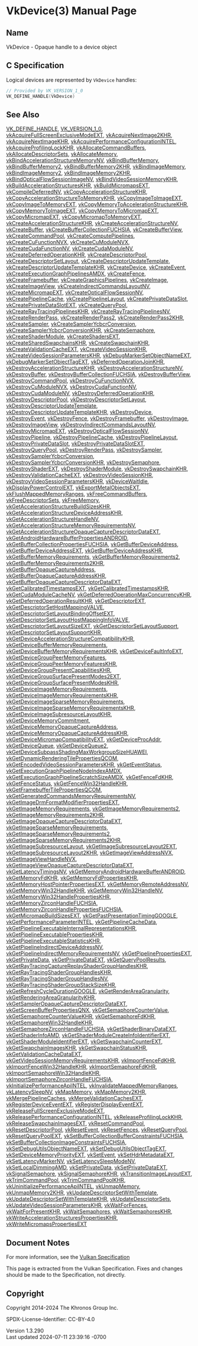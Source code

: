 # VkDevice(3) Manual Page

## Name

VkDevice - Opaque handle to a device object



## <a href="#_c_specification" class="anchor"></a>C Specification

Logical devices are represented by `VkDevice` handles:

``` c
// Provided by VK_VERSION_1_0
VK_DEFINE_HANDLE(VkDevice)
```

## <a href="#_see_also" class="anchor"></a>See Also

[VK_DEFINE_HANDLE](https://registry.khronos.org/vulkan/specs/1.3-extensions/man/html/VK_DEFINE_HANDLE.html),
[VK_VERSION_1_0](https://registry.khronos.org/vulkan/specs/1.3-extensions/man/html/VK_VERSION_1_0.html),
[vkAcquireFullScreenExclusiveModeEXT](https://registry.khronos.org/vulkan/specs/1.3-extensions/man/html/vkAcquireFullScreenExclusiveModeEXT.html),
[vkAcquireNextImage2KHR](https://registry.khronos.org/vulkan/specs/1.3-extensions/man/html/vkAcquireNextImage2KHR.html),
[vkAcquireNextImageKHR](https://registry.khronos.org/vulkan/specs/1.3-extensions/man/html/vkAcquireNextImageKHR.html),
[vkAcquirePerformanceConfigurationINTEL](https://registry.khronos.org/vulkan/specs/1.3-extensions/man/html/vkAcquirePerformanceConfigurationINTEL.html),
[vkAcquireProfilingLockKHR](https://registry.khronos.org/vulkan/specs/1.3-extensions/man/html/vkAcquireProfilingLockKHR.html),
[vkAllocateCommandBuffers](https://registry.khronos.org/vulkan/specs/1.3-extensions/man/html/vkAllocateCommandBuffers.html),
[vkAllocateDescriptorSets](https://registry.khronos.org/vulkan/specs/1.3-extensions/man/html/vkAllocateDescriptorSets.html),
[vkAllocateMemory](https://registry.khronos.org/vulkan/specs/1.3-extensions/man/html/vkAllocateMemory.html),
[vkBindAccelerationStructureMemoryNV](https://registry.khronos.org/vulkan/specs/1.3-extensions/man/html/vkBindAccelerationStructureMemoryNV.html),
[vkBindBufferMemory](https://registry.khronos.org/vulkan/specs/1.3-extensions/man/html/vkBindBufferMemory.html),
[vkBindBufferMemory2](https://registry.khronos.org/vulkan/specs/1.3-extensions/man/html/vkBindBufferMemory2.html),
[vkBindBufferMemory2KHR](https://registry.khronos.org/vulkan/specs/1.3-extensions/man/html/vkBindBufferMemory2KHR.html),
[vkBindImageMemory](https://registry.khronos.org/vulkan/specs/1.3-extensions/man/html/vkBindImageMemory.html),
[vkBindImageMemory2](https://registry.khronos.org/vulkan/specs/1.3-extensions/man/html/vkBindImageMemory2.html),
[vkBindImageMemory2KHR](https://registry.khronos.org/vulkan/specs/1.3-extensions/man/html/vkBindImageMemory2KHR.html),
[vkBindOpticalFlowSessionImageNV](https://registry.khronos.org/vulkan/specs/1.3-extensions/man/html/vkBindOpticalFlowSessionImageNV.html),
[vkBindVideoSessionMemoryKHR](https://registry.khronos.org/vulkan/specs/1.3-extensions/man/html/vkBindVideoSessionMemoryKHR.html),
[vkBuildAccelerationStructuresKHR](https://registry.khronos.org/vulkan/specs/1.3-extensions/man/html/vkBuildAccelerationStructuresKHR.html),
[vkBuildMicromapsEXT](https://registry.khronos.org/vulkan/specs/1.3-extensions/man/html/vkBuildMicromapsEXT.html),
[vkCompileDeferredNV](https://registry.khronos.org/vulkan/specs/1.3-extensions/man/html/vkCompileDeferredNV.html),
[vkCopyAccelerationStructureKHR](https://registry.khronos.org/vulkan/specs/1.3-extensions/man/html/vkCopyAccelerationStructureKHR.html),
[vkCopyAccelerationStructureToMemoryKHR](https://registry.khronos.org/vulkan/specs/1.3-extensions/man/html/vkCopyAccelerationStructureToMemoryKHR.html),
[vkCopyImageToImageEXT](https://registry.khronos.org/vulkan/specs/1.3-extensions/man/html/vkCopyImageToImageEXT.html),
[vkCopyImageToMemoryEXT](https://registry.khronos.org/vulkan/specs/1.3-extensions/man/html/vkCopyImageToMemoryEXT.html),
[vkCopyMemoryToAccelerationStructureKHR](https://registry.khronos.org/vulkan/specs/1.3-extensions/man/html/vkCopyMemoryToAccelerationStructureKHR.html),
[vkCopyMemoryToImageEXT](https://registry.khronos.org/vulkan/specs/1.3-extensions/man/html/vkCopyMemoryToImageEXT.html),
[vkCopyMemoryToMicromapEXT](https://registry.khronos.org/vulkan/specs/1.3-extensions/man/html/vkCopyMemoryToMicromapEXT.html),
[vkCopyMicromapEXT](https://registry.khronos.org/vulkan/specs/1.3-extensions/man/html/vkCopyMicromapEXT.html),
[vkCopyMicromapToMemoryEXT](https://registry.khronos.org/vulkan/specs/1.3-extensions/man/html/vkCopyMicromapToMemoryEXT.html),
[vkCreateAccelerationStructureKHR](https://registry.khronos.org/vulkan/specs/1.3-extensions/man/html/vkCreateAccelerationStructureKHR.html),
[vkCreateAccelerationStructureNV](https://registry.khronos.org/vulkan/specs/1.3-extensions/man/html/vkCreateAccelerationStructureNV.html),
[vkCreateBuffer](https://registry.khronos.org/vulkan/specs/1.3-extensions/man/html/vkCreateBuffer.html),
[vkCreateBufferCollectionFUCHSIA](https://registry.khronos.org/vulkan/specs/1.3-extensions/man/html/vkCreateBufferCollectionFUCHSIA.html),
[vkCreateBufferView](https://registry.khronos.org/vulkan/specs/1.3-extensions/man/html/vkCreateBufferView.html),
[vkCreateCommandPool](https://registry.khronos.org/vulkan/specs/1.3-extensions/man/html/vkCreateCommandPool.html),
[vkCreateComputePipelines](https://registry.khronos.org/vulkan/specs/1.3-extensions/man/html/vkCreateComputePipelines.html),
[vkCreateCuFunctionNVX](https://registry.khronos.org/vulkan/specs/1.3-extensions/man/html/vkCreateCuFunctionNVX.html),
[vkCreateCuModuleNVX](https://registry.khronos.org/vulkan/specs/1.3-extensions/man/html/vkCreateCuModuleNVX.html),
[vkCreateCudaFunctionNV](https://registry.khronos.org/vulkan/specs/1.3-extensions/man/html/vkCreateCudaFunctionNV.html),
[vkCreateCudaModuleNV](https://registry.khronos.org/vulkan/specs/1.3-extensions/man/html/vkCreateCudaModuleNV.html),
[vkCreateDeferredOperationKHR](https://registry.khronos.org/vulkan/specs/1.3-extensions/man/html/vkCreateDeferredOperationKHR.html),
[vkCreateDescriptorPool](https://registry.khronos.org/vulkan/specs/1.3-extensions/man/html/vkCreateDescriptorPool.html),
[vkCreateDescriptorSetLayout](https://registry.khronos.org/vulkan/specs/1.3-extensions/man/html/vkCreateDescriptorSetLayout.html),
[vkCreateDescriptorUpdateTemplate](https://registry.khronos.org/vulkan/specs/1.3-extensions/man/html/vkCreateDescriptorUpdateTemplate.html),
[vkCreateDescriptorUpdateTemplateKHR](https://registry.khronos.org/vulkan/specs/1.3-extensions/man/html/vkCreateDescriptorUpdateTemplateKHR.html),
[vkCreateDevice](https://registry.khronos.org/vulkan/specs/1.3-extensions/man/html/vkCreateDevice.html),
[vkCreateEvent](https://registry.khronos.org/vulkan/specs/1.3-extensions/man/html/vkCreateEvent.html),
[vkCreateExecutionGraphPipelinesAMDX](https://registry.khronos.org/vulkan/specs/1.3-extensions/man/html/vkCreateExecutionGraphPipelinesAMDX.html),
[vkCreateFence](https://registry.khronos.org/vulkan/specs/1.3-extensions/man/html/vkCreateFence.html),
[vkCreateFramebuffer](https://registry.khronos.org/vulkan/specs/1.3-extensions/man/html/vkCreateFramebuffer.html),
[vkCreateGraphicsPipelines](https://registry.khronos.org/vulkan/specs/1.3-extensions/man/html/vkCreateGraphicsPipelines.html),
[vkCreateImage](https://registry.khronos.org/vulkan/specs/1.3-extensions/man/html/vkCreateImage.html),
[vkCreateImageView](https://registry.khronos.org/vulkan/specs/1.3-extensions/man/html/vkCreateImageView.html),
[vkCreateIndirectCommandsLayoutNV](https://registry.khronos.org/vulkan/specs/1.3-extensions/man/html/vkCreateIndirectCommandsLayoutNV.html),
[vkCreateMicromapEXT](https://registry.khronos.org/vulkan/specs/1.3-extensions/man/html/vkCreateMicromapEXT.html),
[vkCreateOpticalFlowSessionNV](https://registry.khronos.org/vulkan/specs/1.3-extensions/man/html/vkCreateOpticalFlowSessionNV.html),
[vkCreatePipelineCache](https://registry.khronos.org/vulkan/specs/1.3-extensions/man/html/vkCreatePipelineCache.html),
[vkCreatePipelineLayout](https://registry.khronos.org/vulkan/specs/1.3-extensions/man/html/vkCreatePipelineLayout.html),
[vkCreatePrivateDataSlot](https://registry.khronos.org/vulkan/specs/1.3-extensions/man/html/vkCreatePrivateDataSlot.html),
[vkCreatePrivateDataSlotEXT](https://registry.khronos.org/vulkan/specs/1.3-extensions/man/html/vkCreatePrivateDataSlotEXT.html),
[vkCreateQueryPool](https://registry.khronos.org/vulkan/specs/1.3-extensions/man/html/vkCreateQueryPool.html),
[vkCreateRayTracingPipelinesKHR](https://registry.khronos.org/vulkan/specs/1.3-extensions/man/html/vkCreateRayTracingPipelinesKHR.html),
[vkCreateRayTracingPipelinesNV](https://registry.khronos.org/vulkan/specs/1.3-extensions/man/html/vkCreateRayTracingPipelinesNV.html),
[vkCreateRenderPass](https://registry.khronos.org/vulkan/specs/1.3-extensions/man/html/vkCreateRenderPass.html),
[vkCreateRenderPass2](https://registry.khronos.org/vulkan/specs/1.3-extensions/man/html/vkCreateRenderPass2.html),
[vkCreateRenderPass2KHR](https://registry.khronos.org/vulkan/specs/1.3-extensions/man/html/vkCreateRenderPass2KHR.html),
[vkCreateSampler](https://registry.khronos.org/vulkan/specs/1.3-extensions/man/html/vkCreateSampler.html),
[vkCreateSamplerYcbcrConversion](https://registry.khronos.org/vulkan/specs/1.3-extensions/man/html/vkCreateSamplerYcbcrConversion.html),
[vkCreateSamplerYcbcrConversionKHR](https://registry.khronos.org/vulkan/specs/1.3-extensions/man/html/vkCreateSamplerYcbcrConversionKHR.html),
[vkCreateSemaphore](https://registry.khronos.org/vulkan/specs/1.3-extensions/man/html/vkCreateSemaphore.html),
[vkCreateShaderModule](https://registry.khronos.org/vulkan/specs/1.3-extensions/man/html/vkCreateShaderModule.html),
[vkCreateShadersEXT](https://registry.khronos.org/vulkan/specs/1.3-extensions/man/html/vkCreateShadersEXT.html),
[vkCreateSharedSwapchainsKHR](https://registry.khronos.org/vulkan/specs/1.3-extensions/man/html/vkCreateSharedSwapchainsKHR.html),
[vkCreateSwapchainKHR](https://registry.khronos.org/vulkan/specs/1.3-extensions/man/html/vkCreateSwapchainKHR.html),
[vkCreateValidationCacheEXT](https://registry.khronos.org/vulkan/specs/1.3-extensions/man/html/vkCreateValidationCacheEXT.html),
[vkCreateVideoSessionKHR](https://registry.khronos.org/vulkan/specs/1.3-extensions/man/html/vkCreateVideoSessionKHR.html),
[vkCreateVideoSessionParametersKHR](https://registry.khronos.org/vulkan/specs/1.3-extensions/man/html/vkCreateVideoSessionParametersKHR.html),
[vkDebugMarkerSetObjectNameEXT](https://registry.khronos.org/vulkan/specs/1.3-extensions/man/html/vkDebugMarkerSetObjectNameEXT.html),
[vkDebugMarkerSetObjectTagEXT](https://registry.khronos.org/vulkan/specs/1.3-extensions/man/html/vkDebugMarkerSetObjectTagEXT.html),
[vkDeferredOperationJoinKHR](https://registry.khronos.org/vulkan/specs/1.3-extensions/man/html/vkDeferredOperationJoinKHR.html),
[vkDestroyAccelerationStructureKHR](https://registry.khronos.org/vulkan/specs/1.3-extensions/man/html/vkDestroyAccelerationStructureKHR.html),
[vkDestroyAccelerationStructureNV](https://registry.khronos.org/vulkan/specs/1.3-extensions/man/html/vkDestroyAccelerationStructureNV.html),
[vkDestroyBuffer](https://registry.khronos.org/vulkan/specs/1.3-extensions/man/html/vkDestroyBuffer.html),
[vkDestroyBufferCollectionFUCHSIA](https://registry.khronos.org/vulkan/specs/1.3-extensions/man/html/vkDestroyBufferCollectionFUCHSIA.html),
[vkDestroyBufferView](https://registry.khronos.org/vulkan/specs/1.3-extensions/man/html/vkDestroyBufferView.html),
[vkDestroyCommandPool](https://registry.khronos.org/vulkan/specs/1.3-extensions/man/html/vkDestroyCommandPool.html),
[vkDestroyCuFunctionNVX](https://registry.khronos.org/vulkan/specs/1.3-extensions/man/html/vkDestroyCuFunctionNVX.html),
[vkDestroyCuModuleNVX](https://registry.khronos.org/vulkan/specs/1.3-extensions/man/html/vkDestroyCuModuleNVX.html),
[vkDestroyCudaFunctionNV](https://registry.khronos.org/vulkan/specs/1.3-extensions/man/html/vkDestroyCudaFunctionNV.html),
[vkDestroyCudaModuleNV](https://registry.khronos.org/vulkan/specs/1.3-extensions/man/html/vkDestroyCudaModuleNV.html),
[vkDestroyDeferredOperationKHR](https://registry.khronos.org/vulkan/specs/1.3-extensions/man/html/vkDestroyDeferredOperationKHR.html),
[vkDestroyDescriptorPool](https://registry.khronos.org/vulkan/specs/1.3-extensions/man/html/vkDestroyDescriptorPool.html),
[vkDestroyDescriptorSetLayout](https://registry.khronos.org/vulkan/specs/1.3-extensions/man/html/vkDestroyDescriptorSetLayout.html),
[vkDestroyDescriptorUpdateTemplate](https://registry.khronos.org/vulkan/specs/1.3-extensions/man/html/vkDestroyDescriptorUpdateTemplate.html),
[vkDestroyDescriptorUpdateTemplateKHR](https://registry.khronos.org/vulkan/specs/1.3-extensions/man/html/vkDestroyDescriptorUpdateTemplateKHR.html),
[vkDestroyDevice](https://registry.khronos.org/vulkan/specs/1.3-extensions/man/html/vkDestroyDevice.html),
[vkDestroyEvent](https://registry.khronos.org/vulkan/specs/1.3-extensions/man/html/vkDestroyEvent.html),
[vkDestroyFence](https://registry.khronos.org/vulkan/specs/1.3-extensions/man/html/vkDestroyFence.html),
[vkDestroyFramebuffer](https://registry.khronos.org/vulkan/specs/1.3-extensions/man/html/vkDestroyFramebuffer.html),
[vkDestroyImage](https://registry.khronos.org/vulkan/specs/1.3-extensions/man/html/vkDestroyImage.html),
[vkDestroyImageView](https://registry.khronos.org/vulkan/specs/1.3-extensions/man/html/vkDestroyImageView.html),
[vkDestroyIndirectCommandsLayoutNV](https://registry.khronos.org/vulkan/specs/1.3-extensions/man/html/vkDestroyIndirectCommandsLayoutNV.html),
[vkDestroyMicromapEXT](https://registry.khronos.org/vulkan/specs/1.3-extensions/man/html/vkDestroyMicromapEXT.html),
[vkDestroyOpticalFlowSessionNV](https://registry.khronos.org/vulkan/specs/1.3-extensions/man/html/vkDestroyOpticalFlowSessionNV.html),
[vkDestroyPipeline](https://registry.khronos.org/vulkan/specs/1.3-extensions/man/html/vkDestroyPipeline.html),
[vkDestroyPipelineCache](https://registry.khronos.org/vulkan/specs/1.3-extensions/man/html/vkDestroyPipelineCache.html),
[vkDestroyPipelineLayout](https://registry.khronos.org/vulkan/specs/1.3-extensions/man/html/vkDestroyPipelineLayout.html),
[vkDestroyPrivateDataSlot](https://registry.khronos.org/vulkan/specs/1.3-extensions/man/html/vkDestroyPrivateDataSlot.html),
[vkDestroyPrivateDataSlotEXT](https://registry.khronos.org/vulkan/specs/1.3-extensions/man/html/vkDestroyPrivateDataSlotEXT.html),
[vkDestroyQueryPool](https://registry.khronos.org/vulkan/specs/1.3-extensions/man/html/vkDestroyQueryPool.html),
[vkDestroyRenderPass](https://registry.khronos.org/vulkan/specs/1.3-extensions/man/html/vkDestroyRenderPass.html),
[vkDestroySampler](https://registry.khronos.org/vulkan/specs/1.3-extensions/man/html/vkDestroySampler.html),
[vkDestroySamplerYcbcrConversion](https://registry.khronos.org/vulkan/specs/1.3-extensions/man/html/vkDestroySamplerYcbcrConversion.html),
[vkDestroySamplerYcbcrConversionKHR](https://registry.khronos.org/vulkan/specs/1.3-extensions/man/html/vkDestroySamplerYcbcrConversionKHR.html),
[vkDestroySemaphore](https://registry.khronos.org/vulkan/specs/1.3-extensions/man/html/vkDestroySemaphore.html),
[vkDestroyShaderEXT](https://registry.khronos.org/vulkan/specs/1.3-extensions/man/html/vkDestroyShaderEXT.html),
[vkDestroyShaderModule](https://registry.khronos.org/vulkan/specs/1.3-extensions/man/html/vkDestroyShaderModule.html),
[vkDestroySwapchainKHR](https://registry.khronos.org/vulkan/specs/1.3-extensions/man/html/vkDestroySwapchainKHR.html),
[vkDestroyValidationCacheEXT](https://registry.khronos.org/vulkan/specs/1.3-extensions/man/html/vkDestroyValidationCacheEXT.html),
[vkDestroyVideoSessionKHR](https://registry.khronos.org/vulkan/specs/1.3-extensions/man/html/vkDestroyVideoSessionKHR.html),
[vkDestroyVideoSessionParametersKHR](https://registry.khronos.org/vulkan/specs/1.3-extensions/man/html/vkDestroyVideoSessionParametersKHR.html),
[vkDeviceWaitIdle](https://registry.khronos.org/vulkan/specs/1.3-extensions/man/html/vkDeviceWaitIdle.html),
[vkDisplayPowerControlEXT](https://registry.khronos.org/vulkan/specs/1.3-extensions/man/html/vkDisplayPowerControlEXT.html),
[vkExportMetalObjectsEXT](https://registry.khronos.org/vulkan/specs/1.3-extensions/man/html/vkExportMetalObjectsEXT.html),
[vkFlushMappedMemoryRanges](https://registry.khronos.org/vulkan/specs/1.3-extensions/man/html/vkFlushMappedMemoryRanges.html),
[vkFreeCommandBuffers](https://registry.khronos.org/vulkan/specs/1.3-extensions/man/html/vkFreeCommandBuffers.html),
[vkFreeDescriptorSets](https://registry.khronos.org/vulkan/specs/1.3-extensions/man/html/vkFreeDescriptorSets.html),
[vkFreeMemory](https://registry.khronos.org/vulkan/specs/1.3-extensions/man/html/vkFreeMemory.html),
[vkGetAccelerationStructureBuildSizesKHR](https://registry.khronos.org/vulkan/specs/1.3-extensions/man/html/vkGetAccelerationStructureBuildSizesKHR.html),
[vkGetAccelerationStructureDeviceAddressKHR](https://registry.khronos.org/vulkan/specs/1.3-extensions/man/html/vkGetAccelerationStructureDeviceAddressKHR.html),
[vkGetAccelerationStructureHandleNV](https://registry.khronos.org/vulkan/specs/1.3-extensions/man/html/vkGetAccelerationStructureHandleNV.html),
[vkGetAccelerationStructureMemoryRequirementsNV](https://registry.khronos.org/vulkan/specs/1.3-extensions/man/html/vkGetAccelerationStructureMemoryRequirementsNV.html),
[vkGetAccelerationStructureOpaqueCaptureDescriptorDataEXT](https://registry.khronos.org/vulkan/specs/1.3-extensions/man/html/vkGetAccelerationStructureOpaqueCaptureDescriptorDataEXT.html),
[vkGetAndroidHardwareBufferPropertiesANDROID](https://registry.khronos.org/vulkan/specs/1.3-extensions/man/html/vkGetAndroidHardwareBufferPropertiesANDROID.html),
[vkGetBufferCollectionPropertiesFUCHSIA](https://registry.khronos.org/vulkan/specs/1.3-extensions/man/html/vkGetBufferCollectionPropertiesFUCHSIA.html),
[vkGetBufferDeviceAddress](https://registry.khronos.org/vulkan/specs/1.3-extensions/man/html/vkGetBufferDeviceAddress.html),
[vkGetBufferDeviceAddressEXT](https://registry.khronos.org/vulkan/specs/1.3-extensions/man/html/vkGetBufferDeviceAddressEXT.html),
[vkGetBufferDeviceAddressKHR](https://registry.khronos.org/vulkan/specs/1.3-extensions/man/html/vkGetBufferDeviceAddressKHR.html),
[vkGetBufferMemoryRequirements](https://registry.khronos.org/vulkan/specs/1.3-extensions/man/html/vkGetBufferMemoryRequirements.html),
[vkGetBufferMemoryRequirements2](https://registry.khronos.org/vulkan/specs/1.3-extensions/man/html/vkGetBufferMemoryRequirements2.html),
[vkGetBufferMemoryRequirements2KHR](https://registry.khronos.org/vulkan/specs/1.3-extensions/man/html/vkGetBufferMemoryRequirements2KHR.html),
[vkGetBufferOpaqueCaptureAddress](https://registry.khronos.org/vulkan/specs/1.3-extensions/man/html/vkGetBufferOpaqueCaptureAddress.html),
[vkGetBufferOpaqueCaptureAddressKHR](https://registry.khronos.org/vulkan/specs/1.3-extensions/man/html/vkGetBufferOpaqueCaptureAddressKHR.html),
[vkGetBufferOpaqueCaptureDescriptorDataEXT](https://registry.khronos.org/vulkan/specs/1.3-extensions/man/html/vkGetBufferOpaqueCaptureDescriptorDataEXT.html),
[vkGetCalibratedTimestampsEXT](https://registry.khronos.org/vulkan/specs/1.3-extensions/man/html/vkGetCalibratedTimestampsEXT.html),
[vkGetCalibratedTimestampsKHR](https://registry.khronos.org/vulkan/specs/1.3-extensions/man/html/vkGetCalibratedTimestampsKHR.html),
[vkGetCudaModuleCacheNV](https://registry.khronos.org/vulkan/specs/1.3-extensions/man/html/vkGetCudaModuleCacheNV.html),
[vkGetDeferredOperationMaxConcurrencyKHR](https://registry.khronos.org/vulkan/specs/1.3-extensions/man/html/vkGetDeferredOperationMaxConcurrencyKHR.html),
[vkGetDeferredOperationResultKHR](https://registry.khronos.org/vulkan/specs/1.3-extensions/man/html/vkGetDeferredOperationResultKHR.html),
[vkGetDescriptorEXT](https://registry.khronos.org/vulkan/specs/1.3-extensions/man/html/vkGetDescriptorEXT.html),
[vkGetDescriptorSetHostMappingVALVE](https://registry.khronos.org/vulkan/specs/1.3-extensions/man/html/vkGetDescriptorSetHostMappingVALVE.html),
[vkGetDescriptorSetLayoutBindingOffsetEXT](https://registry.khronos.org/vulkan/specs/1.3-extensions/man/html/vkGetDescriptorSetLayoutBindingOffsetEXT.html),
[vkGetDescriptorSetLayoutHostMappingInfoVALVE](https://registry.khronos.org/vulkan/specs/1.3-extensions/man/html/vkGetDescriptorSetLayoutHostMappingInfoVALVE.html),
[vkGetDescriptorSetLayoutSizeEXT](https://registry.khronos.org/vulkan/specs/1.3-extensions/man/html/vkGetDescriptorSetLayoutSizeEXT.html),
[vkGetDescriptorSetLayoutSupport](https://registry.khronos.org/vulkan/specs/1.3-extensions/man/html/vkGetDescriptorSetLayoutSupport.html),
[vkGetDescriptorSetLayoutSupportKHR](https://registry.khronos.org/vulkan/specs/1.3-extensions/man/html/vkGetDescriptorSetLayoutSupportKHR.html),
[vkGetDeviceAccelerationStructureCompatibilityKHR](https://registry.khronos.org/vulkan/specs/1.3-extensions/man/html/vkGetDeviceAccelerationStructureCompatibilityKHR.html),
[vkGetDeviceBufferMemoryRequirements](https://registry.khronos.org/vulkan/specs/1.3-extensions/man/html/vkGetDeviceBufferMemoryRequirements.html),
[vkGetDeviceBufferMemoryRequirementsKHR](https://registry.khronos.org/vulkan/specs/1.3-extensions/man/html/vkGetDeviceBufferMemoryRequirementsKHR.html),
[vkGetDeviceFaultInfoEXT](https://registry.khronos.org/vulkan/specs/1.3-extensions/man/html/vkGetDeviceFaultInfoEXT.html),
[vkGetDeviceGroupPeerMemoryFeatures](https://registry.khronos.org/vulkan/specs/1.3-extensions/man/html/vkGetDeviceGroupPeerMemoryFeatures.html),
[vkGetDeviceGroupPeerMemoryFeaturesKHR](https://registry.khronos.org/vulkan/specs/1.3-extensions/man/html/vkGetDeviceGroupPeerMemoryFeaturesKHR.html),
[vkGetDeviceGroupPresentCapabilitiesKHR](https://registry.khronos.org/vulkan/specs/1.3-extensions/man/html/vkGetDeviceGroupPresentCapabilitiesKHR.html),
[vkGetDeviceGroupSurfacePresentModes2EXT](https://registry.khronos.org/vulkan/specs/1.3-extensions/man/html/vkGetDeviceGroupSurfacePresentModes2EXT.html),
[vkGetDeviceGroupSurfacePresentModesKHR](https://registry.khronos.org/vulkan/specs/1.3-extensions/man/html/vkGetDeviceGroupSurfacePresentModesKHR.html),
[vkGetDeviceImageMemoryRequirements](https://registry.khronos.org/vulkan/specs/1.3-extensions/man/html/vkGetDeviceImageMemoryRequirements.html),
[vkGetDeviceImageMemoryRequirementsKHR](https://registry.khronos.org/vulkan/specs/1.3-extensions/man/html/vkGetDeviceImageMemoryRequirementsKHR.html),
[vkGetDeviceImageSparseMemoryRequirements](https://registry.khronos.org/vulkan/specs/1.3-extensions/man/html/vkGetDeviceImageSparseMemoryRequirements.html),
[vkGetDeviceImageSparseMemoryRequirementsKHR](https://registry.khronos.org/vulkan/specs/1.3-extensions/man/html/vkGetDeviceImageSparseMemoryRequirementsKHR.html),
[vkGetDeviceImageSubresourceLayoutKHR](https://registry.khronos.org/vulkan/specs/1.3-extensions/man/html/vkGetDeviceImageSubresourceLayoutKHR.html),
[vkGetDeviceMemoryCommitment](https://registry.khronos.org/vulkan/specs/1.3-extensions/man/html/vkGetDeviceMemoryCommitment.html),
[vkGetDeviceMemoryOpaqueCaptureAddress](https://registry.khronos.org/vulkan/specs/1.3-extensions/man/html/vkGetDeviceMemoryOpaqueCaptureAddress.html),
[vkGetDeviceMemoryOpaqueCaptureAddressKHR](https://registry.khronos.org/vulkan/specs/1.3-extensions/man/html/vkGetDeviceMemoryOpaqueCaptureAddressKHR.html),
[vkGetDeviceMicromapCompatibilityEXT](https://registry.khronos.org/vulkan/specs/1.3-extensions/man/html/vkGetDeviceMicromapCompatibilityEXT.html),
[vkGetDeviceProcAddr](https://registry.khronos.org/vulkan/specs/1.3-extensions/man/html/vkGetDeviceProcAddr.html),
[vkGetDeviceQueue](https://registry.khronos.org/vulkan/specs/1.3-extensions/man/html/vkGetDeviceQueue.html),
[vkGetDeviceQueue2](https://registry.khronos.org/vulkan/specs/1.3-extensions/man/html/vkGetDeviceQueue2.html),
[vkGetDeviceSubpassShadingMaxWorkgroupSizeHUAWEI](https://registry.khronos.org/vulkan/specs/1.3-extensions/man/html/vkGetDeviceSubpassShadingMaxWorkgroupSizeHUAWEI.html),
[vkGetDynamicRenderingTilePropertiesQCOM](https://registry.khronos.org/vulkan/specs/1.3-extensions/man/html/vkGetDynamicRenderingTilePropertiesQCOM.html),
[vkGetEncodedVideoSessionParametersKHR](https://registry.khronos.org/vulkan/specs/1.3-extensions/man/html/vkGetEncodedVideoSessionParametersKHR.html),
[vkGetEventStatus](https://registry.khronos.org/vulkan/specs/1.3-extensions/man/html/vkGetEventStatus.html),
[vkGetExecutionGraphPipelineNodeIndexAMDX](https://registry.khronos.org/vulkan/specs/1.3-extensions/man/html/vkGetExecutionGraphPipelineNodeIndexAMDX.html),
[vkGetExecutionGraphPipelineScratchSizeAMDX](https://registry.khronos.org/vulkan/specs/1.3-extensions/man/html/vkGetExecutionGraphPipelineScratchSizeAMDX.html),
[vkGetFenceFdKHR](https://registry.khronos.org/vulkan/specs/1.3-extensions/man/html/vkGetFenceFdKHR.html),
[vkGetFenceStatus](https://registry.khronos.org/vulkan/specs/1.3-extensions/man/html/vkGetFenceStatus.html),
[vkGetFenceWin32HandleKHR](https://registry.khronos.org/vulkan/specs/1.3-extensions/man/html/vkGetFenceWin32HandleKHR.html),
[vkGetFramebufferTilePropertiesQCOM](https://registry.khronos.org/vulkan/specs/1.3-extensions/man/html/vkGetFramebufferTilePropertiesQCOM.html),
[vkGetGeneratedCommandsMemoryRequirementsNV](https://registry.khronos.org/vulkan/specs/1.3-extensions/man/html/vkGetGeneratedCommandsMemoryRequirementsNV.html),
[vkGetImageDrmFormatModifierPropertiesEXT](https://registry.khronos.org/vulkan/specs/1.3-extensions/man/html/vkGetImageDrmFormatModifierPropertiesEXT.html),
[vkGetImageMemoryRequirements](https://registry.khronos.org/vulkan/specs/1.3-extensions/man/html/vkGetImageMemoryRequirements.html),
[vkGetImageMemoryRequirements2](https://registry.khronos.org/vulkan/specs/1.3-extensions/man/html/vkGetImageMemoryRequirements2.html),
[vkGetImageMemoryRequirements2KHR](https://registry.khronos.org/vulkan/specs/1.3-extensions/man/html/vkGetImageMemoryRequirements2KHR.html),
[vkGetImageOpaqueCaptureDescriptorDataEXT](https://registry.khronos.org/vulkan/specs/1.3-extensions/man/html/vkGetImageOpaqueCaptureDescriptorDataEXT.html),
[vkGetImageSparseMemoryRequirements](https://registry.khronos.org/vulkan/specs/1.3-extensions/man/html/vkGetImageSparseMemoryRequirements.html),
[vkGetImageSparseMemoryRequirements2](https://registry.khronos.org/vulkan/specs/1.3-extensions/man/html/vkGetImageSparseMemoryRequirements2.html),
[vkGetImageSparseMemoryRequirements2KHR](https://registry.khronos.org/vulkan/specs/1.3-extensions/man/html/vkGetImageSparseMemoryRequirements2KHR.html),
[vkGetImageSubresourceLayout](https://registry.khronos.org/vulkan/specs/1.3-extensions/man/html/vkGetImageSubresourceLayout.html),
[vkGetImageSubresourceLayout2EXT](https://registry.khronos.org/vulkan/specs/1.3-extensions/man/html/vkGetImageSubresourceLayout2EXT.html),
[vkGetImageSubresourceLayout2KHR](https://registry.khronos.org/vulkan/specs/1.3-extensions/man/html/vkGetImageSubresourceLayout2KHR.html),
[vkGetImageViewAddressNVX](https://registry.khronos.org/vulkan/specs/1.3-extensions/man/html/vkGetImageViewAddressNVX.html),
[vkGetImageViewHandleNVX](https://registry.khronos.org/vulkan/specs/1.3-extensions/man/html/vkGetImageViewHandleNVX.html),
[vkGetImageViewOpaqueCaptureDescriptorDataEXT](https://registry.khronos.org/vulkan/specs/1.3-extensions/man/html/vkGetImageViewOpaqueCaptureDescriptorDataEXT.html),
[vkGetLatencyTimingsNV](https://registry.khronos.org/vulkan/specs/1.3-extensions/man/html/vkGetLatencyTimingsNV.html),
[vkGetMemoryAndroidHardwareBufferANDROID](https://registry.khronos.org/vulkan/specs/1.3-extensions/man/html/vkGetMemoryAndroidHardwareBufferANDROID.html),
[vkGetMemoryFdKHR](https://registry.khronos.org/vulkan/specs/1.3-extensions/man/html/vkGetMemoryFdKHR.html),
[vkGetMemoryFdPropertiesKHR](https://registry.khronos.org/vulkan/specs/1.3-extensions/man/html/vkGetMemoryFdPropertiesKHR.html),
[vkGetMemoryHostPointerPropertiesEXT](https://registry.khronos.org/vulkan/specs/1.3-extensions/man/html/vkGetMemoryHostPointerPropertiesEXT.html),
[vkGetMemoryRemoteAddressNV](https://registry.khronos.org/vulkan/specs/1.3-extensions/man/html/vkGetMemoryRemoteAddressNV.html),
[vkGetMemoryWin32HandleKHR](https://registry.khronos.org/vulkan/specs/1.3-extensions/man/html/vkGetMemoryWin32HandleKHR.html),
[vkGetMemoryWin32HandleNV](https://registry.khronos.org/vulkan/specs/1.3-extensions/man/html/vkGetMemoryWin32HandleNV.html),
[vkGetMemoryWin32HandlePropertiesKHR](https://registry.khronos.org/vulkan/specs/1.3-extensions/man/html/vkGetMemoryWin32HandlePropertiesKHR.html),
[vkGetMemoryZirconHandleFUCHSIA](https://registry.khronos.org/vulkan/specs/1.3-extensions/man/html/vkGetMemoryZirconHandleFUCHSIA.html),
[vkGetMemoryZirconHandlePropertiesFUCHSIA](https://registry.khronos.org/vulkan/specs/1.3-extensions/man/html/vkGetMemoryZirconHandlePropertiesFUCHSIA.html),
[vkGetMicromapBuildSizesEXT](https://registry.khronos.org/vulkan/specs/1.3-extensions/man/html/vkGetMicromapBuildSizesEXT.html),
[vkGetPastPresentationTimingGOOGLE](https://registry.khronos.org/vulkan/specs/1.3-extensions/man/html/vkGetPastPresentationTimingGOOGLE.html),
[vkGetPerformanceParameterINTEL](https://registry.khronos.org/vulkan/specs/1.3-extensions/man/html/vkGetPerformanceParameterINTEL.html),
[vkGetPipelineCacheData](https://registry.khronos.org/vulkan/specs/1.3-extensions/man/html/vkGetPipelineCacheData.html),
[vkGetPipelineExecutableInternalRepresentationsKHR](https://registry.khronos.org/vulkan/specs/1.3-extensions/man/html/vkGetPipelineExecutableInternalRepresentationsKHR.html),
[vkGetPipelineExecutablePropertiesKHR](https://registry.khronos.org/vulkan/specs/1.3-extensions/man/html/vkGetPipelineExecutablePropertiesKHR.html),
[vkGetPipelineExecutableStatisticsKHR](https://registry.khronos.org/vulkan/specs/1.3-extensions/man/html/vkGetPipelineExecutableStatisticsKHR.html),
[vkGetPipelineIndirectDeviceAddressNV](https://registry.khronos.org/vulkan/specs/1.3-extensions/man/html/vkGetPipelineIndirectDeviceAddressNV.html),
[vkGetPipelineIndirectMemoryRequirementsNV](https://registry.khronos.org/vulkan/specs/1.3-extensions/man/html/vkGetPipelineIndirectMemoryRequirementsNV.html),
[vkGetPipelinePropertiesEXT](https://registry.khronos.org/vulkan/specs/1.3-extensions/man/html/vkGetPipelinePropertiesEXT.html),
[vkGetPrivateData](https://registry.khronos.org/vulkan/specs/1.3-extensions/man/html/vkGetPrivateData.html),
[vkGetPrivateDataEXT](https://registry.khronos.org/vulkan/specs/1.3-extensions/man/html/vkGetPrivateDataEXT.html),
[vkGetQueryPoolResults](https://registry.khronos.org/vulkan/specs/1.3-extensions/man/html/vkGetQueryPoolResults.html),
[vkGetRayTracingCaptureReplayShaderGroupHandlesKHR](https://registry.khronos.org/vulkan/specs/1.3-extensions/man/html/vkGetRayTracingCaptureReplayShaderGroupHandlesKHR.html),
[vkGetRayTracingShaderGroupHandlesKHR](https://registry.khronos.org/vulkan/specs/1.3-extensions/man/html/vkGetRayTracingShaderGroupHandlesKHR.html),
[vkGetRayTracingShaderGroupHandlesNV](https://registry.khronos.org/vulkan/specs/1.3-extensions/man/html/vkGetRayTracingShaderGroupHandlesNV.html),
[vkGetRayTracingShaderGroupStackSizeKHR](https://registry.khronos.org/vulkan/specs/1.3-extensions/man/html/vkGetRayTracingShaderGroupStackSizeKHR.html),
[vkGetRefreshCycleDurationGOOGLE](https://registry.khronos.org/vulkan/specs/1.3-extensions/man/html/vkGetRefreshCycleDurationGOOGLE.html),
[vkGetRenderAreaGranularity](https://registry.khronos.org/vulkan/specs/1.3-extensions/man/html/vkGetRenderAreaGranularity.html),
[vkGetRenderingAreaGranularityKHR](https://registry.khronos.org/vulkan/specs/1.3-extensions/man/html/vkGetRenderingAreaGranularityKHR.html),
[vkGetSamplerOpaqueCaptureDescriptorDataEXT](https://registry.khronos.org/vulkan/specs/1.3-extensions/man/html/vkGetSamplerOpaqueCaptureDescriptorDataEXT.html),
[vkGetScreenBufferPropertiesQNX](https://registry.khronos.org/vulkan/specs/1.3-extensions/man/html/vkGetScreenBufferPropertiesQNX.html),
[vkGetSemaphoreCounterValue](https://registry.khronos.org/vulkan/specs/1.3-extensions/man/html/vkGetSemaphoreCounterValue.html),
[vkGetSemaphoreCounterValueKHR](https://registry.khronos.org/vulkan/specs/1.3-extensions/man/html/vkGetSemaphoreCounterValueKHR.html),
[vkGetSemaphoreFdKHR](https://registry.khronos.org/vulkan/specs/1.3-extensions/man/html/vkGetSemaphoreFdKHR.html),
[vkGetSemaphoreWin32HandleKHR](https://registry.khronos.org/vulkan/specs/1.3-extensions/man/html/vkGetSemaphoreWin32HandleKHR.html),
[vkGetSemaphoreZirconHandleFUCHSIA](https://registry.khronos.org/vulkan/specs/1.3-extensions/man/html/vkGetSemaphoreZirconHandleFUCHSIA.html),
[vkGetShaderBinaryDataEXT](https://registry.khronos.org/vulkan/specs/1.3-extensions/man/html/vkGetShaderBinaryDataEXT.html),
[vkGetShaderInfoAMD](https://registry.khronos.org/vulkan/specs/1.3-extensions/man/html/vkGetShaderInfoAMD.html),
[vkGetShaderModuleCreateInfoIdentifierEXT](https://registry.khronos.org/vulkan/specs/1.3-extensions/man/html/vkGetShaderModuleCreateInfoIdentifierEXT.html),
[vkGetShaderModuleIdentifierEXT](https://registry.khronos.org/vulkan/specs/1.3-extensions/man/html/vkGetShaderModuleIdentifierEXT.html),
[vkGetSwapchainCounterEXT](https://registry.khronos.org/vulkan/specs/1.3-extensions/man/html/vkGetSwapchainCounterEXT.html),
[vkGetSwapchainImagesKHR](https://registry.khronos.org/vulkan/specs/1.3-extensions/man/html/vkGetSwapchainImagesKHR.html),
[vkGetSwapchainStatusKHR](https://registry.khronos.org/vulkan/specs/1.3-extensions/man/html/vkGetSwapchainStatusKHR.html),
[vkGetValidationCacheDataEXT](https://registry.khronos.org/vulkan/specs/1.3-extensions/man/html/vkGetValidationCacheDataEXT.html),
[vkGetVideoSessionMemoryRequirementsKHR](https://registry.khronos.org/vulkan/specs/1.3-extensions/man/html/vkGetVideoSessionMemoryRequirementsKHR.html),
[vkImportFenceFdKHR](https://registry.khronos.org/vulkan/specs/1.3-extensions/man/html/vkImportFenceFdKHR.html),
[vkImportFenceWin32HandleKHR](https://registry.khronos.org/vulkan/specs/1.3-extensions/man/html/vkImportFenceWin32HandleKHR.html),
[vkImportSemaphoreFdKHR](https://registry.khronos.org/vulkan/specs/1.3-extensions/man/html/vkImportSemaphoreFdKHR.html),
[vkImportSemaphoreWin32HandleKHR](https://registry.khronos.org/vulkan/specs/1.3-extensions/man/html/vkImportSemaphoreWin32HandleKHR.html),
[vkImportSemaphoreZirconHandleFUCHSIA](https://registry.khronos.org/vulkan/specs/1.3-extensions/man/html/vkImportSemaphoreZirconHandleFUCHSIA.html),
[vkInitializePerformanceApiINTEL](https://registry.khronos.org/vulkan/specs/1.3-extensions/man/html/vkInitializePerformanceApiINTEL.html),
[vkInvalidateMappedMemoryRanges](https://registry.khronos.org/vulkan/specs/1.3-extensions/man/html/vkInvalidateMappedMemoryRanges.html),
[vkLatencySleepNV](https://registry.khronos.org/vulkan/specs/1.3-extensions/man/html/vkLatencySleepNV.html),
[vkMapMemory](https://registry.khronos.org/vulkan/specs/1.3-extensions/man/html/vkMapMemory.html),
[vkMapMemory2KHR](https://registry.khronos.org/vulkan/specs/1.3-extensions/man/html/vkMapMemory2KHR.html),
[vkMergePipelineCaches](https://registry.khronos.org/vulkan/specs/1.3-extensions/man/html/vkMergePipelineCaches.html),
[vkMergeValidationCachesEXT](https://registry.khronos.org/vulkan/specs/1.3-extensions/man/html/vkMergeValidationCachesEXT.html),
[vkRegisterDeviceEventEXT](https://registry.khronos.org/vulkan/specs/1.3-extensions/man/html/vkRegisterDeviceEventEXT.html),
[vkRegisterDisplayEventEXT](https://registry.khronos.org/vulkan/specs/1.3-extensions/man/html/vkRegisterDisplayEventEXT.html),
[vkReleaseFullScreenExclusiveModeEXT](https://registry.khronos.org/vulkan/specs/1.3-extensions/man/html/vkReleaseFullScreenExclusiveModeEXT.html),
[vkReleasePerformanceConfigurationINTEL](https://registry.khronos.org/vulkan/specs/1.3-extensions/man/html/vkReleasePerformanceConfigurationINTEL.html),
[vkReleaseProfilingLockKHR](https://registry.khronos.org/vulkan/specs/1.3-extensions/man/html/vkReleaseProfilingLockKHR.html),
[vkReleaseSwapchainImagesEXT](https://registry.khronos.org/vulkan/specs/1.3-extensions/man/html/vkReleaseSwapchainImagesEXT.html),
[vkResetCommandPool](https://registry.khronos.org/vulkan/specs/1.3-extensions/man/html/vkResetCommandPool.html),
[vkResetDescriptorPool](https://registry.khronos.org/vulkan/specs/1.3-extensions/man/html/vkResetDescriptorPool.html),
[vkResetEvent](https://registry.khronos.org/vulkan/specs/1.3-extensions/man/html/vkResetEvent.html), [vkResetFences](https://registry.khronos.org/vulkan/specs/1.3-extensions/man/html/vkResetFences.html),
[vkResetQueryPool](https://registry.khronos.org/vulkan/specs/1.3-extensions/man/html/vkResetQueryPool.html),
[vkResetQueryPoolEXT](https://registry.khronos.org/vulkan/specs/1.3-extensions/man/html/vkResetQueryPoolEXT.html),
[vkSetBufferCollectionBufferConstraintsFUCHSIA](https://registry.khronos.org/vulkan/specs/1.3-extensions/man/html/vkSetBufferCollectionBufferConstraintsFUCHSIA.html),
[vkSetBufferCollectionImageConstraintsFUCHSIA](https://registry.khronos.org/vulkan/specs/1.3-extensions/man/html/vkSetBufferCollectionImageConstraintsFUCHSIA.html),
[vkSetDebugUtilsObjectNameEXT](https://registry.khronos.org/vulkan/specs/1.3-extensions/man/html/vkSetDebugUtilsObjectNameEXT.html),
[vkSetDebugUtilsObjectTagEXT](https://registry.khronos.org/vulkan/specs/1.3-extensions/man/html/vkSetDebugUtilsObjectTagEXT.html),
[vkSetDeviceMemoryPriorityEXT](https://registry.khronos.org/vulkan/specs/1.3-extensions/man/html/vkSetDeviceMemoryPriorityEXT.html),
[vkSetEvent](https://registry.khronos.org/vulkan/specs/1.3-extensions/man/html/vkSetEvent.html),
[vkSetHdrMetadataEXT](https://registry.khronos.org/vulkan/specs/1.3-extensions/man/html/vkSetHdrMetadataEXT.html),
[vkSetLatencyMarkerNV](https://registry.khronos.org/vulkan/specs/1.3-extensions/man/html/vkSetLatencyMarkerNV.html),
[vkSetLatencySleepModeNV](https://registry.khronos.org/vulkan/specs/1.3-extensions/man/html/vkSetLatencySleepModeNV.html),
[vkSetLocalDimmingAMD](https://registry.khronos.org/vulkan/specs/1.3-extensions/man/html/vkSetLocalDimmingAMD.html),
[vkSetPrivateData](https://registry.khronos.org/vulkan/specs/1.3-extensions/man/html/vkSetPrivateData.html),
[vkSetPrivateDataEXT](https://registry.khronos.org/vulkan/specs/1.3-extensions/man/html/vkSetPrivateDataEXT.html),
[vkSignalSemaphore](https://registry.khronos.org/vulkan/specs/1.3-extensions/man/html/vkSignalSemaphore.html),
[vkSignalSemaphoreKHR](https://registry.khronos.org/vulkan/specs/1.3-extensions/man/html/vkSignalSemaphoreKHR.html),
[vkTransitionImageLayoutEXT](https://registry.khronos.org/vulkan/specs/1.3-extensions/man/html/vkTransitionImageLayoutEXT.html),
[vkTrimCommandPool](https://registry.khronos.org/vulkan/specs/1.3-extensions/man/html/vkTrimCommandPool.html),
[vkTrimCommandPoolKHR](https://registry.khronos.org/vulkan/specs/1.3-extensions/man/html/vkTrimCommandPoolKHR.html),
[vkUninitializePerformanceApiINTEL](https://registry.khronos.org/vulkan/specs/1.3-extensions/man/html/vkUninitializePerformanceApiINTEL.html),
[vkUnmapMemory](https://registry.khronos.org/vulkan/specs/1.3-extensions/man/html/vkUnmapMemory.html),
[vkUnmapMemory2KHR](https://registry.khronos.org/vulkan/specs/1.3-extensions/man/html/vkUnmapMemory2KHR.html),
[vkUpdateDescriptorSetWithTemplate](https://registry.khronos.org/vulkan/specs/1.3-extensions/man/html/vkUpdateDescriptorSetWithTemplate.html),
[vkUpdateDescriptorSetWithTemplateKHR](https://registry.khronos.org/vulkan/specs/1.3-extensions/man/html/vkUpdateDescriptorSetWithTemplateKHR.html),
[vkUpdateDescriptorSets](https://registry.khronos.org/vulkan/specs/1.3-extensions/man/html/vkUpdateDescriptorSets.html),
[vkUpdateVideoSessionParametersKHR](https://registry.khronos.org/vulkan/specs/1.3-extensions/man/html/vkUpdateVideoSessionParametersKHR.html),
[vkWaitForFences](https://registry.khronos.org/vulkan/specs/1.3-extensions/man/html/vkWaitForFences.html),
[vkWaitForPresentKHR](https://registry.khronos.org/vulkan/specs/1.3-extensions/man/html/vkWaitForPresentKHR.html),
[vkWaitSemaphores](https://registry.khronos.org/vulkan/specs/1.3-extensions/man/html/vkWaitSemaphores.html),
[vkWaitSemaphoresKHR](https://registry.khronos.org/vulkan/specs/1.3-extensions/man/html/vkWaitSemaphoresKHR.html),
[vkWriteAccelerationStructuresPropertiesKHR](https://registry.khronos.org/vulkan/specs/1.3-extensions/man/html/vkWriteAccelerationStructuresPropertiesKHR.html),
[vkWriteMicromapsPropertiesEXT](https://registry.khronos.org/vulkan/specs/1.3-extensions/man/html/vkWriteMicromapsPropertiesEXT.html)

## <a href="#_document_notes" class="anchor"></a>Document Notes

For more information, see the <a
href="https://registry.khronos.org/vulkan/specs/1.3-extensions/html/vkspec.html#VkDevice"
target="_blank" rel="noopener">Vulkan Specification</a>

This page is extracted from the Vulkan Specification. Fixes and changes
should be made to the Specification, not directly.

## <a href="#_copyright" class="anchor"></a>Copyright

Copyright 2014-2024 The Khronos Group Inc.

SPDX-License-Identifier: CC-BY-4.0

Version 1.3.290  
Last updated 2024-07-11 23:39:16 -0700
